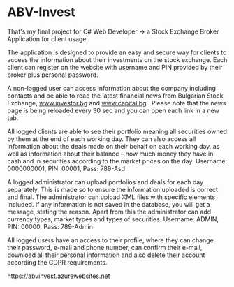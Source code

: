 # ABV-Invest
That's my final project for C# Web Developer -> a Stock Exchange Broker Application for client usage

The application is designed to provide an easy and secure way for clients to access the information about their investments on the stock exchange. Each client can register on the website with username and PIN provided by their broker plus personal password. 

A non-logged user can access information about the company including contacts and be able to read the latest financial news from Bulgarian Stock Exchange, www.investor.bg and www.capital.bg . Please note that the news page is being reloaded every 30 sec and you can open each link in a new tab.

All logged clients are able to see their portfolio meaning all securities owned by them at the end of each working day. They can also access all information about the deals made on their behalf on each working day, as well as information about their balance – how much money they have in cash and in securities according to the market prices on the day.
Username: 0000000001, PIN: 00001, Pass: 789-Asd

A logged administrator can upload portfolios and deals for each day separately. This is made so to ensure the information uploaded is correct and final. The administrator can upload XML files with specific elements included. If any information is not saved in the database, you will get a message, stating the reason. Apart from this the administrator can add currency types, market types and types of securities. 
Username: ADMIN, PIN: 00000, Pass: 789-Admin

All logged users have an access to their profile, where they can change their password, e-mail and phone number, can confirm their e-mail, download all their personal information and also delete their account according the GDPR requirements.

https://abvinvest.azurewebsites.net 

